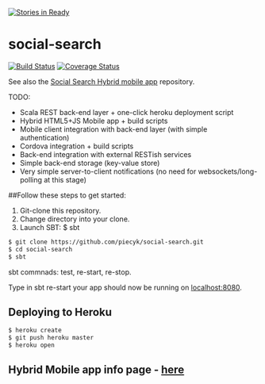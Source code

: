 [![Stories in Ready](https://badge.waffle.io/piecyk/social-search.png?label=ready&title=Ready)](https://waffle.io/piecyk/social-search)
# social-search

[![Build Status](https://travis-ci.org/piecyk/social-search.svg?branch=master)](https://travis-ci.org/piecyk/social-search)
[![Coverage Status](https://coveralls.io/repos/piecyk/social-search/badge.svg)](https://coveralls.io/r/piecyk/social-search)


See also the [Social Search Hybrid mobile app](https://github.com/michalradziwon/social-search-hybrid-client) repository.


TODO:
* Scala REST back-end layer + one-click heroku deployment script
* Hybrid HTML5+JS Mobile app + build scripts
* Mobile client integration with back-end layer (with simple authentication)
* Cordova integration + build scripts
* Back-end integration with external RESTish services
* Simple back-end storage (key-value store)
* Very simple server-to-client notifications (no need for websockets/long-polling at this stage)


##Follow these steps to get started:

1. Git-clone this repository.
2. Change directory into your clone.
3. Launch SBT: $ sbt

```sh
$ git clone https://github.com/piecyk/social-search.git
$ cd social-search
$ sbt
```

sbt commnads: test, re-start, re-stop.

Type in sbt re-start your app should now be running on [localhost:8080](http://localhost:8080/).

## Deploying to Heroku

```sh
$ heroku create
$ git push heroku master
$ heroku open
```


## Hybrid Mobile app info page - [here](https://github.com/piecyk/social-search/blob/master/client/README.md)
